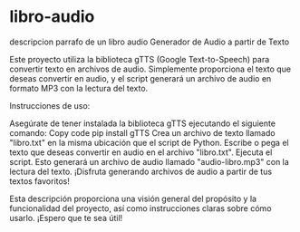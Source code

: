 # libro-audio
descripcion parrafo de un libro audio
Generador de Audio a partir de Texto

Este proyecto utiliza la biblioteca gTTS (Google Text-to-Speech) para convertir texto en archivos de audio. Simplemente proporciona el texto que deseas convertir en audio, y el script generará un archivo de audio en formato MP3 con la lectura del texto.

Instrucciones de uso:

Asegúrate de tener instalada la biblioteca gTTS ejecutando el siguiente comando:
Copy code
pip install gTTS
Crea un archivo de texto llamado "libro.txt" en la misma ubicación que el script de Python.
Escribe o pega el texto que deseas convertir en audio en el archivo "libro.txt".
Ejecuta el script. Esto generará un archivo de audio llamado "audio-libro.mp3" con la lectura del texto.
¡Disfruta generando archivos de audio a partir de tus textos favoritos!

Esta descripción proporciona una visión general del propósito y la funcionalidad del proyecto, así como instrucciones claras sobre cómo usarlo. ¡Espero que te sea útil! 






